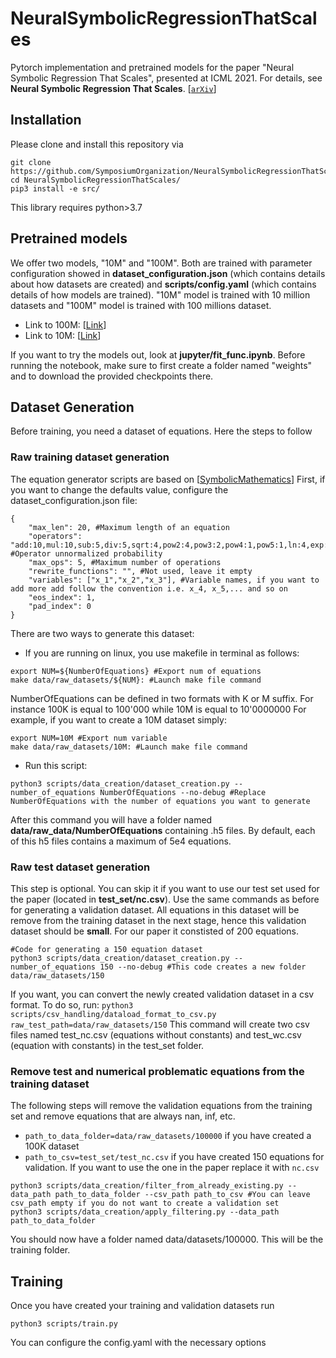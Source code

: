 # NeuralSymbolicRegressionThatScales

Pytorch implementation and pretrained models for the paper "Neural Symbolic Regression That Scales", presented at ICML 2021. 
For details, see **Neural Symbolic Regression That Scales**.  [[`arXiv`](https://arxiv.org/pdf/2106.06427.pdf)] 


## Installation
Please clone and install this repository via

```
git clone https://github.com/SymposiumOrganization/NeuralSymbolicRegressionThatScales.git
cd NeuralSymbolicRegressionThatScales/
pip3 install -e src/
```

This library requires python>3.7



## Pretrained models
We offer two models, "10M" and "100M".  Both are trained with parameter configuration showed in **dataset_configuration.json** (which contains details about how datasets are created) and **scripts/config.yaml** (which contains details of how models are trained). "10M" model is trained with 10 million datasets and "100M" model is trained with 100 millions dataset.

* Link to 100M: [[Link](https://drive.google.com/drive/folders/1LTKUX-KhoUbW-WOx-ZJ8KitxK7Nov41G?usp=sharing)]
* Link to 10M: [[Link](https://drive.google.com/file/d/1cNZq3dLnSUKEm-ujDl2mb2cCCorv7kOC/view?usp=sharing)]

If you want to try the models out, look at **jupyter/fit_func.ipynb**. Before running the notebook, make sure to first create a folder named "weights" and to download the provided checkpoints there.


## Dataset Generation
Before training, you need a dataset of equations. Here the steps to follow

### Raw training dataset generation
The equation generator scripts are based on [[SymbolicMathematics](https://github.com/facebookresearch/SymbolicMathematics)]
First, if you want to change the defaults value, configure the dataset_configuration.json file:
```
{
    "max_len": 20, #Maximum length of an equation
    "operators": "add:10,mul:10,sub:5,div:5,sqrt:4,pow2:4,pow3:2,pow4:1,pow5:1,ln:4,exp:4,sin:4,cos:4,tan:4,asin:2", #Operator unnormalized probability
    "max_ops": 5, #Maximum number of operations
    "rewrite_functions": "", #Not used, leave it empty
    "variables": ["x_1","x_2","x_3"], #Variable names, if you want to add more add follow the convention i.e. x_4, x_5,... and so on
    "eos_index": 1,
    "pad_index": 0
}
```
There are two ways to generate this dataset:

* If you are running on linux, you use makefile in terminal as follows:
```
export NUM=${NumberOfEquations} #Export num of equations
make data/raw_datasets/${NUM}: #Launch make file command
```
NumberOfEquations can be defined in two formats with K or M suffix. For instance 100K is equal to 100'000 while 10M is equal to 10'0000000
For example, if you want to create a 10M dataset simply:

```
export NUM=10M #Export num variable
make data/raw_datasets/10M: #Launch make file command
```

* Run this script: 
```
python3 scripts/data_creation/dataset_creation.py --number_of_equations NumberOfEquations --no-debug #Replace NumberOfEquations with the number of equations you want to generate
```

After this command you will have a folder named **data/raw_data/NumberOfEquations** containing .h5 files. By default, each of this h5 files contains a maximum of 5e4 equations. 


### Raw test dataset generation
This step is optional. You can skip it if you want to use our test set used for the paper (located in **test_set/nc.csv**).
Use the same commands as before for generating a validation dataset. All equations in this dataset will be remove from the training dataset in the next stage, 
hence this validation dataset should be **small**. For our paper it constisted of 200 equations.

```
#Code for generating a 150 equation dataset 
python3 scripts/data_creation/dataset_creation.py --number_of_equations 150 --no-debug #This code creates a new folder data/raw_datasets/150
```

If you want, you can convert the newly created validation dataset in a csv format. 
To do so, run: `python3 scripts/csv_handling/dataload_format_to_csv.py raw_test_path=data/raw_datasets/150`
This command will create two csv files named test_nc.csv (equations without constants) and test_wc.csv (equation with constants) in the test_set folder.

### Remove test and numerical problematic equations from the training dataset 
The following steps will remove the validation equations from the training set and remove equations that are always nan, inf, etc.
* `path_to_data_folder=data/raw_datasets/100000`  if you have created a 100K dataset
* `path_to_csv=test_set/test_nc.csv` if you have created 150 equations for validation. If you want to use the one in the paper replace it with `nc.csv`
```
python3 scripts/data_creation/filter_from_already_existing.py --data_path path_to_data_folder --csv_path path_to_csv #You can leave csv_path empty if you do not want to create a validation set
python3 scripts/data_creation/apply_filtering.py --data_path path_to_data_folder 
```
You should now have a folder named data/datasets/100000. This will be the training folder.

## Training
Once you have created your training and validation datasets run 
```
python3 scripts/train.py
```
You can configure the config.yaml with the necessary options
